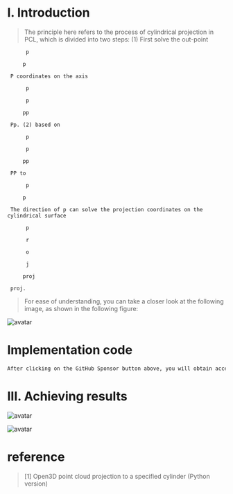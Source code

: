 #  I. Introduction 

>  The principle here refers to the process of cylindrical projection in PCL, which is divided into two steps: (1) First solve the out-point 

          p 

         p 

     P coordinates on the axis 

          p 

          p 

         pp 

     Pp. (2) based on 

          p 

          p 

         pp 

     PP to 

          p 

         p 

     The direction of p can solve the projection coordinates on the cylindrical surface 

          p 

          r 

          o 

          j 

         proj 

     proj. 

>  For ease of understanding, you can take a closer look at the following image, as shown in the following figure: 

![avatar]( d76b25a0a7944071bb9e30c0c55592c0.png) 

#  Implementation code 

 ```python  
After clicking on the GitHub Sponsor button above, you will obtain access permissions to my private code repository ( https://github.com/slowlon/my_code_bar ) to view this blog code. By searching the code number of this blog, you can find the code you need, code number is: 2024020309574041647
 ```  
#  III. Achieving results 

![avatar]( fa955cd426f141dcaa079cde18e8a785.png) 

 ![avatar]( 691d47271b7a4d65bab8ccc61ea4f20d.png) 

#  reference 

>  [1] Open3D point cloud projection to a specified cylinder (Python version) 


